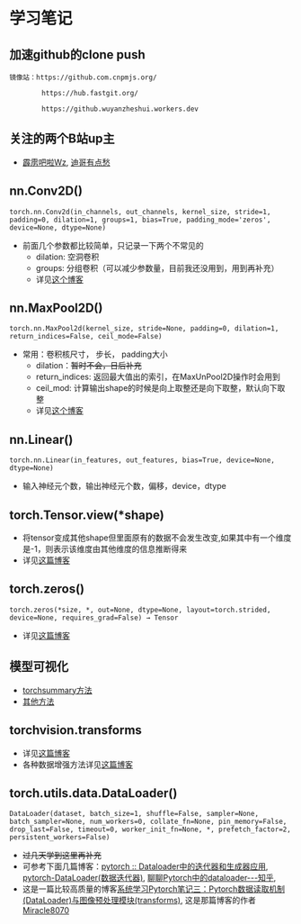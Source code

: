 # 学习笔记

## 加速github的clone push
    镜像站：https://github.com.cnpmjs.org/

            https://hub.fastgit.org/

            https://github.wuyanzheshui.workers.dev

## 关注的两个B站up主
* [霹雳吧啦Wz](https://space.bilibili.com/18161609/video), [迪哥有点愁](https://space.bilibili.com/252075192/)

## nn.Conv2D()
`torch.nn.Conv2d(in_channels, out_channels, kernel_size, stride=1, padding=0, dilation=1, groups=1, bias=True, padding_mode='zeros', device=None, dtype=None)`
* 前面几个参数都比较简单，只记录一下两个不常见的
    * dilation: 空洞卷积
    * groups: 分组卷积（可以减少参数量，目前我还没用到，用到再补充）
    * 详见[这个博客](https://blog.csdn.net/qq_34243930/article/details/107231539)


## nn.MaxPool2D()
`torch.nn.MaxPool2d(kernel_size, stride=None, padding=0, dilation=1, return_indices=False, ceil_mode=False)`
* 常用：卷积核尺寸， 步长， padding大小
    * dilation：~~暂时不会，日后补充~~
    * return_indices: 返回最大值出的索引，在MaxUnPool2D操作时会用到
    * ceil_mod: 计算输出shape的时候是向上取整还是向下取整，默认向下取整
    * 详见[这个博客](https://blog.csdn.net/weixin_38481963/article/details/109962715)


## nn.Linear()
`torch.nn.Linear(in_features, out_features, bias=True, device=None, dtype=None)`
* 输入神经元个数，输出神经元个数，偏移，device，dtype


## torch.Tensor.view(*shape)
* 将tensor变成其他shape但里面原有的数据不会发生改变,如果其中有一个维度是-1，则表示该维度由其他维度的信息推断得来
* 详见[这篇博客](https://blog.csdn.net/qimo601/article/details/112139783)


## torch.zeros()
`torch.zeros(*size, *, out=None, dtype=None, layout=torch.strided, device=None, requires_grad=False) → Tensor`
* 详见[这篇博客](https://blog.csdn.net/qq_32806793/article/details/102951466)


## 模型可视化
* [torchsummary方法](https://www.jianshu.com/p/4b7d45bf2eec)
* [其他方法](https://www.jianshu.com/p/43f2893c3ab8)


## torchvision.transforms
* 详见[这篇博客](https://www.jianshu.com/p/1ae863c1e66d)
* 各种数据增强方法详见[这篇博客](https://blog.csdn.net/u011995719/article/details/85107009)


## torch.utils.data.DataLoader()
`DataLoader(dataset, batch_size=1, shuffle=False, sampler=None,
           batch_sampler=None, num_workers=0, collate_fn=None,
           pin_memory=False, drop_last=False, timeout=0,
           worker_init_fn=None, *, prefetch_factor=2,
           persistent_workers=False)`

* ~~过几天学到这里再补充~~
* 可参考下面几篇博客：[pytorch :: Dataloader中的迭代器和生成器应用](https://blog.csdn.net/jx69693678nab/article/details/103819766?utm_medium=distribute.pc_relevant.none-task-blog-2~default~baidujs_title~default-0.pc_relevant_baidujshouduan&spm=1001.2101.3001.4242), 
[pytorch-DataLoader(数据迭代器)](https://blog.csdn.net/weixin_42468475/article/details/108714940), 
[聊聊Pytorch中的dataloader---知乎](https://zhuanlan.zhihu.com/p/117270644), 
* 这是一篇比较高质量的博客[系统学习Pytorch笔记三：Pytorch数据读取机制(DataLoader)与图像预处理模块(transforms)](https://blog.csdn.net/wuzhongqiang/article/details/105499476), 这是那篇博客的作者[Miracle8070](https://blog.csdn.net/wuzhongqiang)


## 